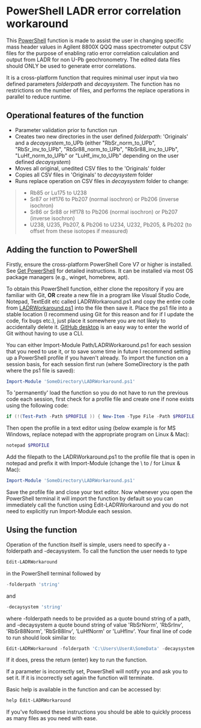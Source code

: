 # PowerShell LADR error correlation workaround
This [PowerShell](https://github.com/PowerShell/PowerShell/) function is made to assist the user in changing specific mass header values in Agilent 8800X QQQ mass spectrometer output CSV files for the purpose of enabling ratio error correlation calculation and output from LADR for non U-Pb geochronometry. The edited data files should ONLY be used to generate error correlations.

It is a cross-platform function that requires minimal user input via two defined parameters *folderpath* and *decaysystem*. The function has no restrictions on the number of files, and performs the replace operations in parallel to reduce runtime.

## Operational features of the function
* Parameter validation prior to function run
* Creates two new directories in the user defined *folderpath*: 'Originals' and a *decaysystem*_to_UPb (either "RbSr_norm_to_UPb", "RbSr_inv_to_UPb", "RbSr88_norm_to_UPb", "RbSr88_inv_to_UPb", "LuHf_norm_to_UPb" or "LuHf_inv_to_UPb" depending on the user defined *decaysystem*)
* Moves all original, unedited CSV files to the 'Originals' folder
* Copies all CSV files in 'Originals' to *decaysystem* folder
* Runs replace operation on CSV files in *decaysystem* folder to change:
> * Rb85 or Lu175 to U238
> * Sr87 or Hf176 to Pb207 (normal isochron) or Pb206 (inverse isochron)
> * Sr86 or Sr88 or Hf178 to Pb206 (normal isochron) or Pb207 (inverse isochron)
> * U238, U235, Pb207, & Pb206 to U234, U232, Pb205, & Pb202 (to offset from these isotopes if measured)

## Adding the function to PowerShell
Firstly, ensure the cross-platform PowerShell Core V7 or higher is installed. See [Get PowerShell](https://github.com/PowerShell/PowerShell#get-powershell) for detailed instructions. It can be installed via most OS package managers (e.g., winget, homebrew, apt).

To obtain this PowerShell function, either clone the repository if you are familiar with Git, **OR** create a new file in a program like Visual Studio Code, Notepad, TextEdit etc called LADRWorkaround.ps1 and copy the entire code from [LADRWorkaround.ps1](https://github.com/jarredclloyd/PowerShell_LADR_errorcorrelation_workaround/blob/main/LADRWorkaround.ps1) into the file then save it. Place the ps1 file into a stable location (I recommend using Git for this reason and for if I update the code, fix bugs etc.), just place it somewhere you are not likely to accidentally delete it. [GitHub desktop](https://desktop.github.com/) is an easy way to enter the world of Git without having to use a CLI.

You can either Import-Module Path/LADRWorkaround.ps1 for each session that you need to use it, or to save some time in future I recommend setting up a PowerShell profile if you haven't already. 
To import the function on a session basis, for each session first run (where SomeDirectory is the path where the ps1 file is saved):
```powershell
Import-Module 'SomeDirectory\LADRWorkaround.ps1'
```
To 'permanently' load the function so you do not have to run the previous code each session, first check for a profile file and create one if none exists using the following code:
```powershell
if (!(Test-Path -Path $PROFILE )) { New-Item -Type File -Path $PROFILE -Force }
```
Then open the profile in a text editor using (below example is for MS Windows, replace notepad with the appropriate program on Linux & Mac):
```powershell
notepad $PROFILE
```
Add the filepath to the LADRWorkaround.ps1 to the profile file that is open in notepad and prefix it with Import-Module (change the \ to / for Linux & Mac):
```powershell
Import-Module 'SomeDirectory\LADRWorkaround.ps1'
```
Save the profile file and close your text editor. Now whenever you open the PowerShell terminal it will import the function by default so you can immediately call the function using Edit-LADRWorkaround and you do not need to explicitly run Import-Module each session.

## Using the function
Operation of the function itself is simple, users need to specify a -folderpath and -decaysystem. To call the function the user needs to type
```powershell
Edit-LADRWorkaround
```
in the PowerShell terminal followed by 
```powershell
-folderpath 'string' 
```
and 
```powershell
-decaysystem 'string'
```
where -folderpath needs to be provided as a quote bound string of a path, and -decaysystem a quote bound string of value 'RbSrNorm', 'RbSrInv', 'RbSr88Norm', 'RbSr88Inv', 'LuHfNorm' or 'LuHfInv'.
Your final line of code to run should look similar to:
```powershell
Edit-LADRWorkaround -folderpath 'C:\Users\UserA\SomeData' -decaysystem 'RbSrNorm'
```
If it does, press the return (enter) key to run the function.

If a parameter is incorrectly set, PowerShell will notify you and ask you to set it. If it is incorrectly set again the function will terminate.

Basic help is available in the function and can be accessed by:
```powershell
help Edit-LADRWorkaround
```
If you've followed these instructions you should be able to quickly process as many files as you need with ease.